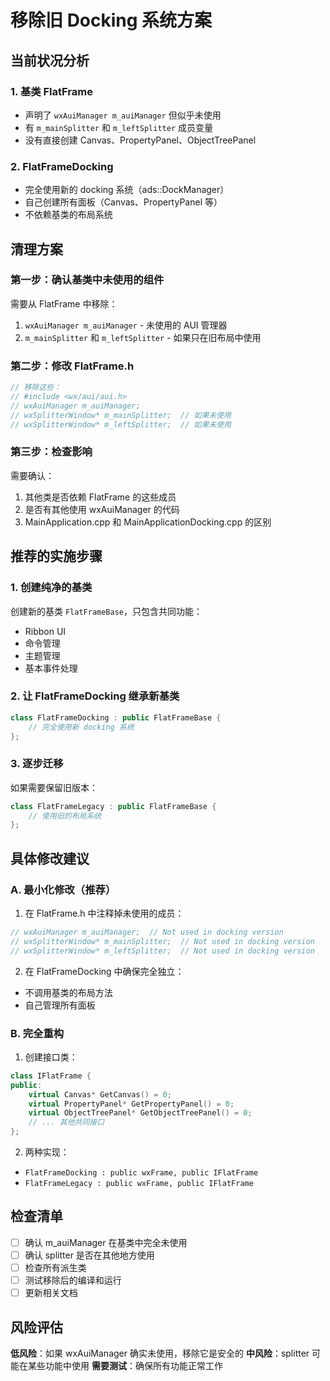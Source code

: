 # 移除旧 Docking 系统方案

## 当前状况分析

### 1. 基类 FlatFrame
- 声明了 `wxAuiManager m_auiManager` 但似乎未使用
- 有 `m_mainSplitter` 和 `m_leftSplitter` 成员变量
- 没有直接创建 Canvas、PropertyPanel、ObjectTreePanel

### 2. FlatFrameDocking 
- 完全使用新的 docking 系统（ads::DockManager）
- 自己创建所有面板（Canvas、PropertyPanel 等）
- 不依赖基类的布局系统

## 清理方案

### 第一步：确认基类中未使用的组件

需要从 FlatFrame 中移除：
1. `wxAuiManager m_auiManager` - 未使用的 AUI 管理器
2. `m_mainSplitter` 和 `m_leftSplitter` - 如果只在旧布局中使用

### 第二步：修改 FlatFrame.h

```cpp
// 移除这些：
// #include <wx/aui/aui.h>
// wxAuiManager m_auiManager;
// wxSplitterWindow* m_mainSplitter;  // 如果未使用
// wxSplitterWindow* m_leftSplitter;  // 如果未使用
```

### 第三步：检查影响

需要确认：
1. 其他类是否依赖 FlatFrame 的这些成员
2. 是否有其他使用 wxAuiManager 的代码
3. MainApplication.cpp 和 MainApplicationDocking.cpp 的区别

## 推荐的实施步骤

### 1. 创建纯净的基类

创建新的基类 `FlatFrameBase`，只包含共同功能：
- Ribbon UI
- 命令管理
- 主题管理
- 基本事件处理

### 2. 让 FlatFrameDocking 继承新基类

```cpp
class FlatFrameDocking : public FlatFrameBase {
    // 完全使用新 docking 系统
};
```

### 3. 逐步迁移

如果需要保留旧版本：
```cpp
class FlatFrameLegacy : public FlatFrameBase {
    // 使用旧的布局系统
};
```

## 具体修改建议

### A. 最小化修改（推荐）

1. 在 FlatFrame.h 中注释掉未使用的成员：
```cpp
// wxAuiManager m_auiManager;  // Not used in docking version
// wxSplitterWindow* m_mainSplitter;  // Not used in docking version
// wxSplitterWindow* m_leftSplitter;  // Not used in docking version
```

2. 在 FlatFrameDocking 中确保完全独立：
- 不调用基类的布局方法
- 自己管理所有面板

### B. 完全重构

1. 创建接口类：
```cpp
class IFlatFrame {
public:
    virtual Canvas* GetCanvas() = 0;
    virtual PropertyPanel* GetPropertyPanel() = 0;
    virtual ObjectTreePanel* GetObjectTreePanel() = 0;
    // ... 其他共同接口
};
```

2. 两种实现：
- `FlatFrameDocking : public wxFrame, public IFlatFrame`
- `FlatFrameLegacy : public wxFrame, public IFlatFrame`

## 检查清单

- [ ] 确认 m_auiManager 在基类中完全未使用
- [ ] 确认 splitter 是否在其他地方使用
- [ ] 检查所有派生类
- [ ] 测试移除后的编译和运行
- [ ] 更新相关文档

## 风险评估

**低风险**：如果 wxAuiManager 确实未使用，移除它是安全的
**中风险**：splitter 可能在某些功能中使用
**需要测试**：确保所有功能正常工作